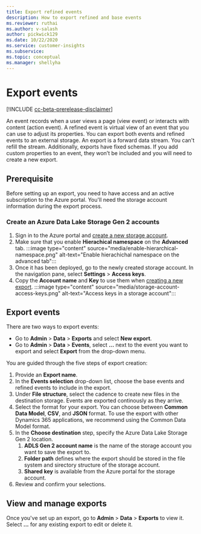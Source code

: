 ```yaml
---
title: Export refined events
description: How to export refined and base events
ms.reviewer: ruthai
ms.author: v-salash
author: pickwick129
ms.date: 10/22/2020
ms.service: customer-insights
ms.subservice: 
ms.topic: conceptual
ms.manager: shellyha 
---
```


# Export events

[!INCLUDE [cc-beta-prerelease-disclaimer](includes/cc-beta-prerelease-disclaimer.md)]

An event records when a user views a page (view event) or interacts with content (action event). A refined event is virtual view of an event that you can use to adjust its properties. You can export both events and refined events to an external storage. An export is a forward data stream. You can't refill the stream. Additionally, exports have fixed schemas. If you add custom properties to an event, they won’t be included and you will need to create a new export.

## Prerequisite

Before setting up an export, you need to have access and an active subscription to the Azure portal. You'll need the storage account information during the export process. 

### Create an Azure Data Lake Storage Gen 2 accounts

1. Sign in to the Azure portal and [create a new storage account](https://docs.microsoft.com/azure/storage/common/storage-account-create). 
1. Make sure that you enable **Hierachical namespace** on the **Advanced** tab. 
   :::image type="content" source="media/enable-hierarchical-namespace.png" alt-text="Enable hierachichal namespace on the advanced tab":::
1. Once it has been deployed, go to the newly created storage account. In the navigation pane, select **Settings** > **Access keys**. 
1. Copy the **Account name** and **Key** to use them when [creating a new export](#export-events).
   :::image type="content" source="media/storage-account-access-keys.png" alt-text="Access keys in a storage account":::

## Export events

There are two ways to export events: 
- Go to **Admin** > **Data** > **Exports** and select **New export**.
- Go to **Admin** > **Data** > **Events**, select **...** next to the event you want to export and select **Export** from the drop-down menu. 

You are guided through the five steps of export creation:

1. Provide an **Export name**.
1. In the **Events selection** drop-down list, choose the base events and refined events to include in the export. 
1. Under **File structure**, select the cadence to create new files in the destination storage. Events are exported continously as they arrive.
1. Select the format for your export. You can choose between **Common Data Model**, **CSV**, and **JSON** format. To use the export with other Dynamics 365 applications, we recommend using the Common Data Model format.
1. In the **Choose destination** step, specify the Azure Data Lake Storage Gen 2 location.
    1. **ADLS Gen 2 account name** is the name of the storage account you want to save the export to. 
    1. **Folder path** defines where the export should be stored in the file system and sirectory structure of the storage account.
    1. **Shared key** is available from the Azure portal for the storage account.
1. Review and confirm your selections.

## View and manage exports

Once you've set up an export, go to **Admin** > **Data** > **Exports** to view it. Select **...** for any existing export to edit or delete it.
